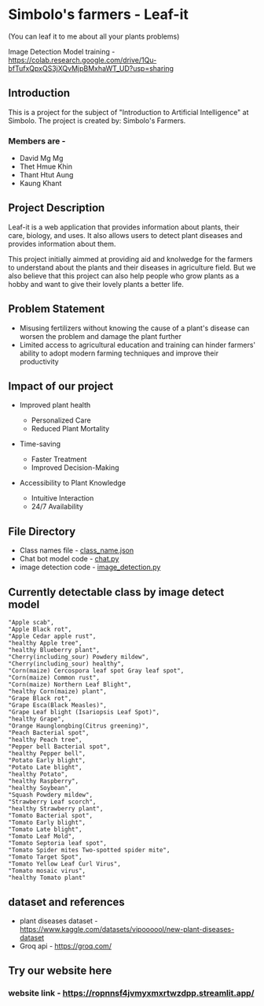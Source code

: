 # Simbolo's farmers - Leaf-it

(You can leaf it to me about all your plants problems)

Image Detection Model training - <https://colab.research.google.com/drive/1Qu-bfTufxQpxQS3jXQvMjpBMxhaWT_UD?usp=sharing>

## Introduction

This is a project for the subject of "Introduction to Artificial Intelligence" at Simbolo. The project is created by: Simbolo's Farmers.

### Members are -

- David Mg Mg
- Thet Hmue Khin
- Thant Htut Aung
- Kaung Khant

## Project Description

Leaf-it is a web application that provides information about plants, their care, biology, and uses. It also allows users to detect plant diseases and provides information about them.

This project initially aimmed at providing aid and knolwedge for the farmers to understand about the plants and their diseases in agriculture field. But we also believe that this project can also help people who grow plants as a hobby and want to give their lovely plants a better life.

## Problem Statement

- Misusing fertilizers without knowing the cause of a plant's disease can worsen the problem and damage the plant further
- Limited access to agricultural education and training can hinder farmers' ability to adopt modern farming techniques and improve their productivity

## Impact of our project
- Improved plant health
  - Personalized Care
  - Reduced Plant Mortality


- Time-saving
  - Faster Treatment
  - Improved Decision-Making


- Accessibility to Plant Knowledge
   - Intuitive Interaction
   - 24/7 Availability


## File Directory

- Class names file - [class_name.json](class_names.json)
- Chat bot model code - [chat.py](chat.py)
- image detection code - [image_detection.py](image_detection.py)

## Currently detectable class by image detect model

    "Apple scab",
    "Apple Black rot",
    "Apple Cedar apple rust",
    "healthy Apple tree",
    "healthy Blueberry plant",
    "Cherry(including_sour) Powdery mildew",
    "Cherry(including_sour) healthy",
    "Corn(maize) Cercospora leaf spot Gray leaf spot",
    "Corn(maize) Common rust",
    "Corn(maize) Northern Leaf Blight",
    "healthy Corn(maize) plant",
    "Grape Black rot",
    "Grape Esca(Black Measles)",
    "Grape Leaf blight (Isariopsis Leaf Spot)",
    "healthy Grape",
    "Orange Haunglongbing(Citrus greening)",
    "Peach Bacterial spot",
    "healthy Peach tree",
    "Pepper bell Bacterial spot",
    "healthy Pepper bell",
    "Potato Early blight",
    "Potato Late blight",
    "healthy Potato",
    "healthy Raspberry",
    "healthy Soybean",
    "Squash Powdery mildew",
    "Strawberry Leaf scorch",
    "healthy Strawberry plant",
    "Tomato Bacterial spot",
    "Tomato Early blight",
    "Tomato Late blight",
    "Tomato Leaf Mold",
    "Tomato Septoria leaf spot",
    "Tomato Spider mites Two-spotted spider mite",
    "Tomato Target Spot",
    "Tomato Yellow Leaf Curl Virus",
    "Tomato mosaic virus",
    "healthy Tomato plant"

## dataset and references

- plant diseases dataset - <https://www.kaggle.com/datasets/vipoooool/new-plant-diseases-dataset>
- Groq api - <https://groq.com/>


## Try our website here

### website link - <https://ropnnsf4jvmyxmxrtwzdpp.streamlit.app/>

